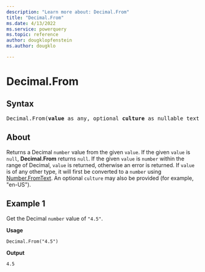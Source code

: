 ```yaml
---
description: "Learn more about: Decimal.From"
title: "Decimal.From"
ms.date: 4/13/2022
ms.service: powerquery
ms.topic: reference
author: dougklopfenstein
ms.author: dougklo

---
```

# Decimal.From

## Syntax

<pre>
Decimal.From(<b>value</b> as any, optional <b>culture</b> as nullable text) as nullable number
</pre>
  
## About

Returns a Decimal `number` value from the given `value`. If the given `value` is `null`, **Decimal.From** returns `null`. If the given `value` is `number` within the range of Decimal, `value` is returned, otherwise an error is returned. If `value` is of any other type, it will first be converted to a `number` using [Number.FromText](/powerquery-m/number-fromtext). An optional `culture` may also be provided (for example, "en-US").

## Example 1

Get the Decimal `number` value of `"4.5"`.

**Usage**

```powerquery-m
Decimal.From("4.5")
```

**Output**

`4.5`
